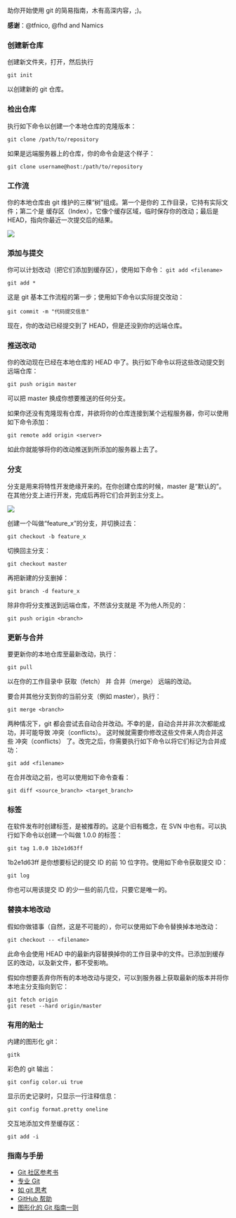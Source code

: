 助你开始使用 git 的简易指南，木有高深内容，;)。

**感谢**：@tfnico, @fhd and Namics

### 创建新仓库

创建新文件夹，打开，然后执行

```
git init
```

以创建新的 git 仓库。

### 检出仓库

执行如下命令以创建一个本地仓库的克隆版本：

```
git clone /path/to/repository
```

如果是远端服务器上的仓库，你的命令会是这个样子：

```
git clone username@host:/path/to/repository
```

### 工作流

你的本地仓库由 git 维护的三棵“树”组成。第一个是你的 工作目录，它持有实际文件；第二个是 缓存区（Index），它像个缓存区域，临时保存你的改动；最后是 HEAD，指向你最近一次提交后的结果。

![](https://gitee.com//riotian/blogimage/raw/master/img/20200818095844.png)

### 添加与提交

你可以计划改动（把它们添加到缓存区），使用如下命令：
`git add <filename>`

```
git add *
```

这是 git 基本工作流程的第一步；使用如下命令以实际提交改动：

```
git commit -m "代码提交信息"
```

现在，你的改动已经提交到了 HEAD，但是还没到你的远端仓库。

### 推送改动

你的改动现在已经在本地仓库的 HEAD 中了。执行如下命令以将这些改动提交到远端仓库：

```
git push origin master
```

可以把 master 换成你想要推送的任何分支。

如果你还没有克隆现有仓库，并欲将你的仓库连接到某个远程服务器，你可以使用如下命令添加：

```
git remote add origin <server>
```

如此你就能够将你的改动推送到所添加的服务器上去了。

### 分支

分支是用来将特性开发绝缘开来的。在你创建仓库的时候，master 是“默认的”。在其他分支上进行开发，完成后再将它们合并到主分支上。

![](https://gitee.com//riotian/blogimage/raw/master/img/20200818095856.png)

创建一个叫做“feature_x”的分支，并切换过去：

```
git checkout -b feature_x
```

切换回主分支：

```
git checkout master
```

再把新建的分支删掉：

```
git branch -d feature_x
```

除非你将分支推送到远端仓库，不然该分支就是 不为他人所见的：

```
git push origin <branch>
```

### 更新与合并

要更新你的本地仓库至最新改动，执行：

```
git pull
```

以在你的工作目录中 获取（fetch） 并 合并（merge） 远端的改动。

要合并其他分支到你的当前分支（例如 master），执行：

```
git merge <branch>
```

两种情况下，git 都会尝试去自动合并改动。不幸的是，自动合并并非次次都能成功，并可能导致 冲突（conflicts）。 这时候就需要你修改这些文件来人肉合并这些 冲突（conflicts） 了。改完之后，你需要执行如下命令以将它们标记为合并成功：

```
git add <filename>
```

在合并改动之前，也可以使用如下命令查看：

```
git diff <source_branch> <target_branch>
```

### 标签

在软件发布时创建标签，是被推荐的。这是个旧有概念，在 SVN 中也有。可以执行如下命令以创建一个叫做 1.0.0 的标签：

```
git tag 1.0.0 1b2e1d63ff
```

1b2e1d63ff 是你想要标记的提交 ID 的前 10 位字符。使用如下命令获取提交 ID：

```
git log
```

你也可以用该提交 ID 的少一些的前几位，只要它是唯一的。

### 替换本地改动

假如你做错事（自然，这是不可能的），你可以使用如下命令替换掉本地改动：

```
git checkout -- <filename>
```

此命令会使用 HEAD 中的最新内容替换掉你的工作目录中的文件。已添加到缓存区的改动，以及新文件，都不受影响。

假如你想要丢弃你所有的本地改动与提交，可以到服务器上获取最新的版本并将你本地主分支指向到它：

```
git fetch origin
git reset --hard origin/master
```

### 有用的贴士

内建的图形化 git：

```
gitk
```

彩色的 git 输出：

```
git config color.ui true
```

显示历史记录时，只显示一行注释信息：

```
git config format.pretty oneline
```

交互地添加文件至缓存区：

```
git add -i
```

### 指南与手册

- [Git 社区参考书](http://book.git-scm.com/)
- [专业 Git](http://progit.org/book/)
- [如 git 思考](http://think-like-a-git.net/)
- [GitHub 帮助](http://help.github.com/)
- [图形化的 Git 指南一则](http://marklodato.github.com/visual-git-guide/index-en.html)